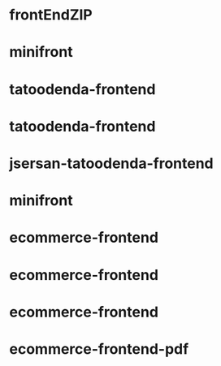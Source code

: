 # frontEndZIP
# minifront
# tatoodenda-frontend
# tatoodenda-frontend
# jsersan-tatoodenda-frontend
# minifront
# ecommerce-frontend
# ecommerce-frontend
# ecommerce-frontend
# ecommerce-frontend-pdf
